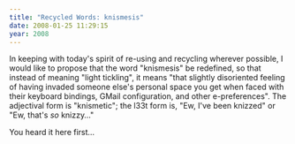 ```yaml
---
title: "Recycled Words: knismesis"
date: 2008-01-25 11:29:15
year: 2008
---
```

In keeping with today's spirit of re-using and recycling wherever possible, I would like to propose that the word "knismesis" be redefined, so that instead of meaning "light tickling", it means "that slightly disoriented feeling of having invaded someone else's personal space you get when faced with their keyboard bindings, GMail configuration, and other e-preferences".  The adjectival form is "knismetic"; the l33t form is, "Ew, I've been knizzed" or "Ew, that's *so* knizzy…"

You heard it here first…
